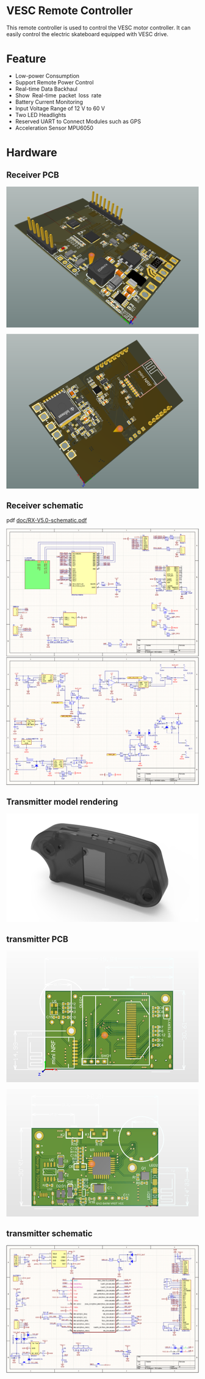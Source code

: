 # VESC Remote Controller

This remote controller is used to control the VESC motor controller. It can easily control the electric skateboard equipped with VESC drive.

# Feature
- Low-power Consumption
- Support Remote Power Control
- Real-time Data Backhaul
- Show Real-time packet loss rate
- Battery Current Monitoring
- Input Voltage Range of 12 V to 60 V
- Two LED Headlights
- Reserved UART to Connect Modules such as GPS
- Acceleration Sensor MPU6050

# Hardware

## Receiver PCB
![](image/board-f.png)

![](image/board-b.png)

## Receiver  schematic

pdf [doc/RX-V5.0-schematic.pdf](doc/RX-V5.0-schematic.pdf)

![](image/sch-1.png)
![](image/sch-2.png)

## Transmitter model rendering

![transmitter](image\transmitter.png)



## transmitter PCB

![transmitter-f](image\transmitter-f.png)

![transmitter-b](image\transmitter-b.png)

## transmitter schematic

![sch-t](image\sch-t.png)

